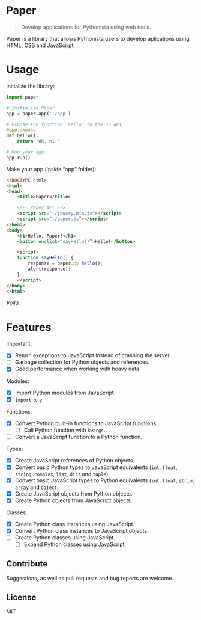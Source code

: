 # Paper
> Develop applications for Pythonista using web tools.

Paper is a library that allows Pythonista users to develop aplications using HTML, CSS and JavaScript.

# Usage
Initialize the library:
```python
import paper

# Initialize Paper
app = paper.app('./app')

# Expose the function 'hello' to the JS API
@app.expose
def hello():
    return 'Oh, hi!'

# Run your app
app.run()
```

Make your app (inside “app” folder):
```html
<!DOCTYPE html>
<html>
<head>
    <title>Paper</title>

    <!-- Paper API -->
    <script src="./jquery.min.js"></script>
    <script src=“./paper.js”></script>
</head>
<body>
    <h1>Hello, Paper!</h1>
    <button onclick=“sayHello()”>Hello!</button>

    <script>
    function sayHello() {
        response = paper.py.hello();
        alert(response);
    }
    </script>
</body>
</html>
```

_Voilá._

# Features
Important:
- [x] Return exceptions to JavaScript instead of crashing the server.
- [ ] Garbage collection for Python objects and references.
- [x] Good performance when working with heavy data.

Modules:
- [x] Import Python modules from JavaScript.
- [x] `import x.y`

Functions:
- [x] Convert Python built-in functions to JavaScript functions.
    - [ ] Call Python function with `kwargs`.
- [ ] Convert a JavaScript function to a Python function.

Types:
- [x] Create JavaScript references of Python objects.
- [x] Convert basic Python types to JavaScript equivalents (`int`, `float`, `string`, `complex`, `list`, `dict` and `tuple`).
- [x] Convert basic JavaScript types to Python equivalents (`int`, `float`, `string` `array` and `object`.
- [x] Create JavaScript objects from Python objects.
- [x] Create Python objects from JavaScript objects.

Classes:
- [x] Create Python class instances using JavaScript.
- [x] Convert Python class instances to JavaScript objects.
- [ ] Create Python classes using JavaScript.
    - [ ] Expand Python classes using JavaScript.

## Contribute
Suggestions, as well as pull requests and bug reports are welcome.

## License
MIT
